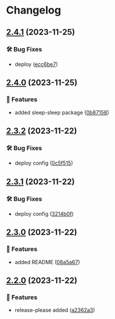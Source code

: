 # Changelog

## [2.4.1](https://github.com/Pilaton/pilaton.github.io/compare/v2.4.0...v2.4.1) (2023-11-25)


### 🛠️ Bug Fixes

* deploy ([ecc6be7](https://github.com/Pilaton/pilaton.github.io/commit/ecc6be7fe8835cedeb8badc00895299a10a67797))

## [2.4.0](https://github.com/Pilaton/pilaton.github.io/compare/v2.3.2...v2.4.0) (2023-11-25)


### 🎉 Features

* added sleep-sleep package ([0b87158](https://github.com/Pilaton/pilaton.github.io/commit/0b871581c6946c9fb057e0f067d241bc3b72622b))

## [2.3.2](https://github.com/Pilaton/pilaton.github.io/compare/v2.3.1...v2.3.2) (2023-11-22)


### 🛠️ Bug Fixes

* deploy config ([0c5f515](https://github.com/Pilaton/pilaton.github.io/commit/0c5f51524a22fa263a5fa4c2efa12eefae999536))

## [2.3.1](https://github.com/Pilaton/pilaton.github.io/compare/v2.3.0...v2.3.1) (2023-11-22)


### 🛠️ Bug Fixes

* deploy config ([3214b0f](https://github.com/Pilaton/pilaton.github.io/commit/3214b0feff35a67ce48d133c156cb1b1918bf63b))

## [2.3.0](https://github.com/Pilaton/pilaton.github.io/compare/v2.2.0...v2.3.0) (2023-11-22)


### 🎉 Features

* added README ([08a5a67](https://github.com/Pilaton/pilaton.github.io/commit/08a5a67d69df81c8cb5e6e6e60979f0b6bd856fc))

## [2.2.0](https://github.com/Pilaton/pilaton.github.io/compare/v2.1.1...v2.2.0) (2023-11-22)


### 🎉 Features

* release-please added ([a2362a3](https://github.com/Pilaton/pilaton.github.io/commit/a2362a3ca12d79c6ba8ab921f42882d268a7f7ef))
